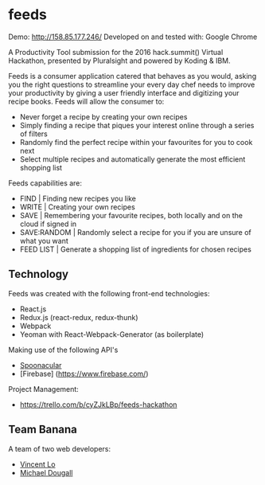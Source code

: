 # feeds

Demo: http://158.85.177.246/
Developed on and tested with: Google Chrome

A Productivity Tool submission for the 2016 hack.summit() Virtual Hackathon, presented by Pluralsight and powered by Koding & IBM.

Feeds is a consumer application catered that behaves as you would, asking you the right questions to streamline your every day chef needs to improve your productivity by giving a user friendly interface and digitizing your recipe books. Feeds will allow the consumer to:

- Never forget a recipe by creating your own recipes
- Simply finding a recipe that piques your interest online through a series of filters
- Randomly find the perfect recipe within your favourites for you to cook next
- Select multiple recipes and automatically generate the most efficient shopping list

Feeds capabilities are:
- FIND | Finding new recipes you like
- WRITE | Creating your own recipes
- SAVE | Remembering your favourite recipes, both locally and on the cloud if signed in
- SAVE:RANDOM | Randomly select a recipe for you if you are unsure of what you want
- FEED LIST | Generate a shopping list of ingredients for chosen recipes

## Technology

Feeds was created with the following front-end technologies:
- React.js
- Redux.js (react-redux, redux-thunk)
- Webpack
- Yeoman with React-Webpack-Generator (as boilerplate)

Making use of the following API's
- [Spoonacular](https://market.mashape.com/spoonacular/recipe-food-nutrition)
- [Firebase] (https://www.firebase.com/)

Project Management:
- https://trello.com/b/cyZJkLBp/feeds-hackathon

## Team Banana

A team of two web developers:

- [Vincent Lo](http://vincentsylo.com)
- [Michael Dougall](https://github.com/madou)


